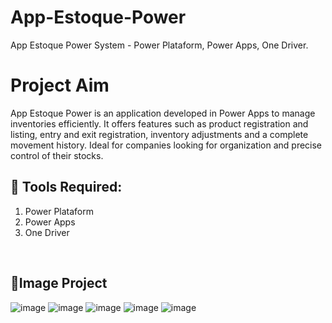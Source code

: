 # App-Estoque-Power
App Estoque Power System - Power Plataform, Power Apps, One Driver.

# Project Aim
App Estoque Power is an application developed in Power Apps to manage inventories efficiently. It offers features such as product registration and listing, entry and exit registration, inventory adjustments and a complete movement history. Ideal for companies looking for organization and precise control of their stocks.

## 📌&nbsp;Tools Required:
1. Power Plataform
2. Power Apps
3. One Driver

<br>

## 🚀Image Project
![image](https://github.com/user-attachments/assets/e16b3361-fdef-448e-82d9-9a9716f12984)
![image](https://github.com/user-attachments/assets/f0263829-93e2-47ce-8dbc-a8aebd610db7)
![image](https://github.com/user-attachments/assets/83806da2-9c67-47d7-8e30-a92cb1a78a19)
![image](https://github.com/user-attachments/assets/a7cdd153-089f-49cc-97a2-3896e62e04de)
![image](https://github.com/user-attachments/assets/69732e4a-b0d9-418a-ab9c-16fe80462a10)
